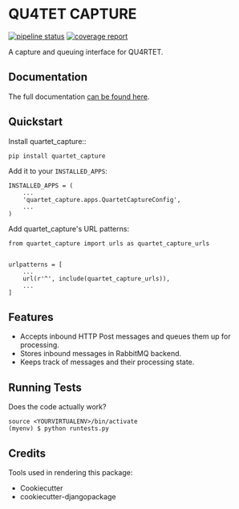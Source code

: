 # QU4TET CAPTURE

[![pipeline status](https://gitlab.com/serial-lab/quartet_capture/badges/master/pipeline.svg)](https://gitlab.com/serial-lab/quartet_capture/commits/master)
[![coverage report](https://gitlab.com/serial-lab/quartet_capture/badges/master/coverage.svg)](https://gitlab.com/serial-lab/quartet_capture/commits/master)

A capture and queuing interface for QU4RTET.

## Documentation

The full documentation [can be found here](https://serial-lab.gitlab.io/quartet_capture).

## Quickstart


Install quartet_capture::

    pip install quartet_capture

Add it to your `INSTALLED_APPS`:


    INSTALLED_APPS = (
        ...
        'quartet_capture.apps.QuartetCaptureConfig',
        ...
    )

Add quartet_capture's URL patterns:

    from quartet_capture import urls as quartet_capture_urls


    urlpatterns = [
        ...
        url(r'^', include(quartet_capture_urls)),
        ...
    ]

## Features

* Accepts inbound HTTP Post messages and queues them up for processing.
* Stores inbound messages in RabbitMQ backend.
* Keeps track of messages and their processing state.

## Running Tests

Does the code actually work?

    source <YOURVIRTUALENV>/bin/activate
    (myenv) $ python runtests.py

## Credits


Tools used in rendering this package:

*  Cookiecutter
*  cookiecutter-djangopackage
